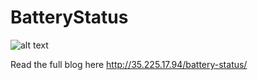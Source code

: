 # BatteryStatus

![alt text](http://35.225.17.94/wp-content/uploads/2018/12/image.png)

Read the full blog here
http://35.225.17.94/battery-status/
